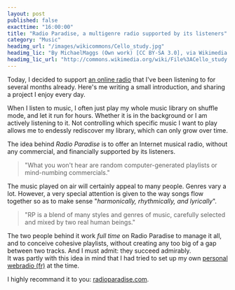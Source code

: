 ```yaml
---
layout: post
published: false
exacttime: "16:00:00"
title: "Radio Paradise, a multigenre radio supported by its listeners"
category: "Music"
headimg_url: "/images/wikicommons/Cello_study.jpg"
headimg_lic: "By MichaelMaggs (Own work) [CC BY-SA 3.0], via Wikimedia Commons"
headimg_lic_url: "http://commons.wikimedia.org/wiki/File%3ACello_study.jpg"
---
```

Today, I decided to support [an online radio](http://radioparadise.com) that I've been listening to for several months already. Here's me writing a small introduction, and sharing a project I enjoy every day.

When I listen to music, I often just play my whole music library on shuffle mode, and let it run for hours. Whether it is in the background or I am actively listening to it. Not controlling which specific music I want to play allows me to endessly rediscover my library, which can only grow over time.

The idea behind *Radio Paradise* is to offer an Internet musical radio, without any commercial, and financially supported by its listeners.

> "What you won't hear are random computer-generated playlists or mind-numbing commercials."

The music played on air will certainly appeal to many people. Genres vary a lot. However, a very special attention is given to the way songs flow together so as to make sense "*harmonically, rhythmically, and lyrically*".

> "RP is a blend of many styles and genres of music, carefully selected and mixed by two real human beings."

The two people behind it work *full time* on Radio Paradise to manage it all, and to conceive cohesive playlists, without creating any too big of a gap between two tracks. And I must admit: they succeed admirably.  
It was partly with this idea in mind that I had tried to set up my own [personal webradio (fr)](/2013/08/02/music-schoewilliam-fr-résultat-dune-heure-d-ennui.html) at the time.

I highly recommand it to you: [radioparadise.com](http://radioparadise.com).
